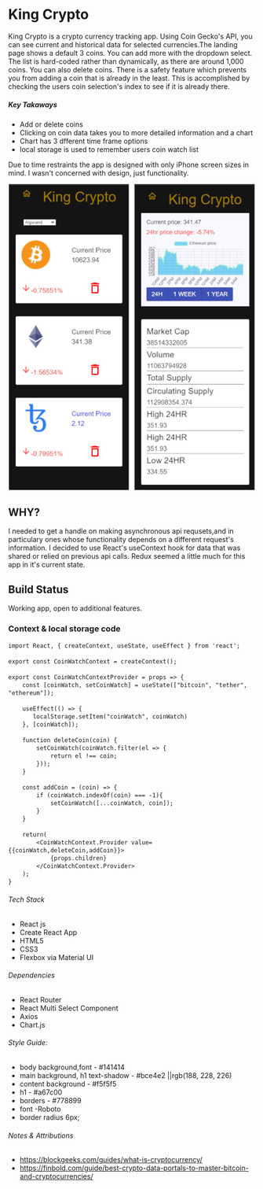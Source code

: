 # King Crypto
King Crypto is a crypto currency tracking app. Using Coin Gecko's API, you can see current and historical data for selected currencies.The landing page shows a default 3 coins. You can add more with the dropdown select. The list is hard-coded rather than dynamically, as there are around 1,000 coins. You can also delete coins. There is a safety feature which prevents you from adding a coin that is already in the least. This is accomplished by checking the users coin selection's index to see if it is already there.
##### Key Takaways
- Add or delete coins
- Clicking on coin data takes you to more detailed information and a chart
- Chart has 3 dfferent time frame options
- local storage is used to remember users coin watch list

Due to time restraints the app is designed with only iPhone screen sizes in mind. I wasn't concerned with design, just functionality.

![app-example](https://github.com/JWNicholson/king-crypto/blob/master/assets/King_Crypto-screenshots-md.png?raw=true)

## WHY?
I needed to get a handle on making asynchronous api requsets,and in particulary ones whose functionality depends on a different request's information. I decided to use React's useContext hook for data that was shared or relied on previous api calls. Redux seemed a little much for this app in it's current state.

## Build Status
Working app, open to additional features. 

### Context & local storage code
```
import React, { createContext, useState, useEffect } from 'react';

export const CoinWatchContext = createContext();

export const CoinWatchContextProvider = props => {
    const [coinWatch, setCoinWatch] = useState(["bitcoin", "tether", "ethereum"]);

    useEffect(() => {
       localStorage.setItem("coinWatch", coinWatch)
    }, [coinWatch]);

    function deleteCoin(coin) {
        setCoinWatch(coinWatch.filter(el => {
            return el !== coin;
        }));
    }

    const addCoin = (coin) => {
        if (coinWatch.indexOf(coin) === -1){
            setCoinWatch([...coinWatch, coin]);
        }
    }

    return(
        <CoinWatchContext.Provider value={{coinWatch,deleteCoin,addCoin}}>
            {props.children}
        </CoinWatchContext.Provider>
    );
}
  ```

###### Tech Stack
- React js 
- Create React App
- HTML5
- CSS3
- Flexbox via Material UI

###### Dependencies
- React Router
- React Multi Select Component
- Axios
- Chart.js

###### Style Guide:
- body background,font -  #141414
- main background, h1 text-shadow - #bce4e2 ||rgb(188, 228, 226)
- content background - #f5f5f5
- h1 - #a67c00
- borders - #778899
- font -Roboto
- border radius 6px;

###### Notes & Attributions
- https://blockgeeks.com/guides/what-is-cryptocurrency/
- https://finbold.com/guide/best-crypto-data-portals-to-master-bitcoin-and-cryptocurrencies/
